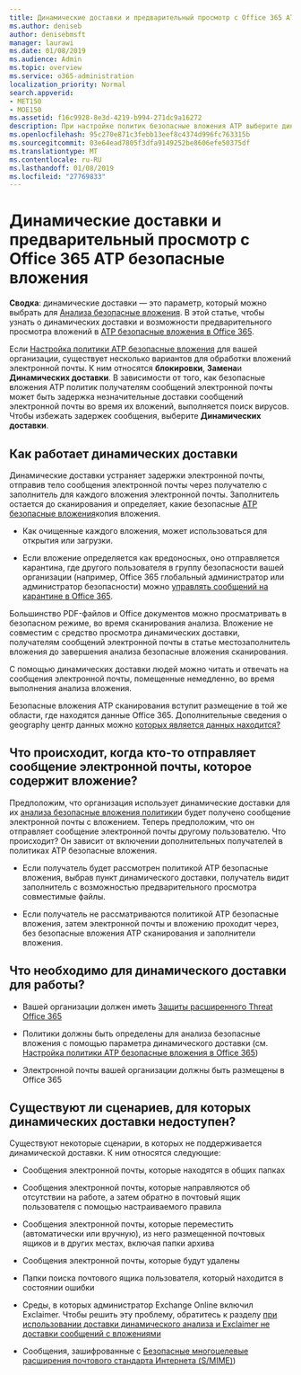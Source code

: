 ```yaml
---
title: Динамические доставки и предварительный просмотр с Office 365 ATP безопасные вложения
ms.author: deniseb
author: denisebmsft
manager: laurawi
ms.date: 01/08/2019
ms.audience: Admin
ms.topic: overview
ms.service: o365-administration
localization_priority: Normal
search.appverid:
- MET150
- MOE150
ms.assetid: f16c9928-8e3d-4219-b994-271dc9a16272
description: При настройке политик безопасные вложения ATP выберите динамических доставки, чтобы избежать задержек сообщение и включить людей для предварительного просмотра вложений, которые выполняется сканирование.
ms.openlocfilehash: 95c270e871c3febb13eef8c4374d996fc763315b
ms.sourcegitcommit: 03e64ead7805f3dfa9149252be8606efe50375df
ms.translationtype: MT
ms.contentlocale: ru-RU
ms.lasthandoff: 01/08/2019
ms.locfileid: "27769833"
---
```

# <a name="dynamic-delivery-and-previewing-with-office-365-atp-safe-attachments"></a>Динамические доставки и предварительный просмотр с Office 365 ATP безопасные вложения

**Сводка**: динамические доставки — это параметр, который можно выбрать для [Анализа безопасные вложения](atp-safe-attachments.md). В этой статье, чтобы узнать о динамических доставки и возможности предварительного просмотра вложений в [ATP безопасные вложения в Office 365](atp-safe-attachments.md).

Если [Настройка политики ATP безопасные вложения](set-up-atp-safe-attachments-policies.md) для вашей организации, существует несколько вариантов для обработки вложений электронной почты. К ним относятся **блокировки**, **Замена**и **Динамических доставки**. В зависимости от того, как безопасные вложения ATP политик получателям сообщений электронной почты может быть задержка незначительные доставки сообщений электронной почты во время их вложений, выполняется поиск вирусов. Чтобы избежать задержек сообщения, выберите **Динамических доставки**.
  
## <a name="how-dynamic-delivery-works"></a>Как работает динамических доставки
  
Динамические доставки устраняет задержки электронной почты, отправив тело сообщения электронной почты через получателю с заполнитель для каждого вложения электронной почты. Заполнитель остается до сканирования и определяет, какие безопасные [ATP безопасные вложения](atp-safe-attachments.md)копия вложения. 

- Как очищенные каждого вложения, может использоваться для открытия или загрузки. 

- Если вложение определяется как вредоносных, оно отправляется карантина, где другого пользователя в группу безопасности вашей организации (например, Office 365 глобальный администратор или администратор безопасности) можно [управлять сообщений на карантине в Office 365](manage-quarantined-messages-and-files.md).

Большинство PDF-файлов и Office документов можно просматривать в безопасном режиме, во время сканирования анализа. Вложение не совместим с средство просмотра динамических доставки, получателям сообщений электронной почты в статье местозаполнитель вложения до завершения анализа безопасные вложения сканирования.

С помощью динамических доставки людей можно читать и отвечать на сообщения электронной почты, помещенные немедленно, во время выполнения анализа вложения. 

Безопасные вложения ATP сканирования вступит размещение в той же области, где находятся данные Office 365. Дополнительные сведения о geography центр данных можно [которых является данных находится?](https://products.office.com/where-is-your-data-located?geo=All) 
  
## <a name="what-happens-when-someone-forwards-an-email-that-contains-an-attachment"></a>Что происходит, когда кто-то отправляет сообщение электронной почты, которое содержит вложение?

Предположим, что организация использует динамические доставки для их [анализа безопасные вложения политики](set-up-atp-safe-attachments-policies.md)и будет получено сообщение электронной почты с вложением. Теперь предположим, что он отправляет сообщение электронной почты другому пользователю. Что происходит? Он зависит от включении дополнительных получателей в политиках ATP безопасные вложения.
  
- Если получатель будет рассмотрен политикой ATP безопасные вложения, выбрав пункт динамического доставки, получатель видит заполнитель с возможностью предварительного просмотра совместимые файлы.
    
- Если получатель не рассматриваются политикой ATP безопасные вложения, затем электронной почты и вложению проходит через, без безопасные вложения ATP сканирования и заполнители вложения.
    
## <a name="whats-required-for-dynamic-delivery-to-work"></a>Что необходимо для динамического доставки для работы?

- Вашей организации должен иметь [Защиты расширенного Threat Office 365](office-365-atp.md)
    
- Политики должны быть определены для анализа безопасные вложения с помощью параметра динамического доставки (см. [Настройка политики ATP безопасные вложения в Office 365](set-up-atp-safe-attachments-policies.md))
    
- Электронной почты вашей организации должны быть размещены в Office 365
    
## <a name="are-there-scenarios-for-which-dynamic-delivery-is-not-available"></a>Существуют ли сценариев, для которых динамических доставки недоступен?

Существуют некоторые сценарии, в которых не поддерживается динамической доставки. К ним относятся следующие:
  
- Сообщения электронной почты, которые находятся в общих папках
    
- Сообщения электронной почты, которые направляются об отсутствии на работе, а затем обратно в почтовый ящик пользователя с помощью настраиваемого правила
    
- Сообщения электронной почты, которые переместить (автоматически или вручную), из него размещенной почтовых ящиков и в других местах, включая папки архива
    
- Сообщения электронной почты, которые будут удалены
    
- Папки поиска почтового ящика пользователя, который находится в состоянии ошибки
    
- Среды, в которых администратор Exchange Online включил Exclaimer. Чтобы решить эту проблему, обратитесь к разделу [при использовании доставки динамического анализа и Exclaimer не доставки сообщений с вложениями](https://support.microsoft.com/help/4014438/messages-with-attachments-are-not-delivered-when-atp-dynamic-delivery)

- Сообщения, зашифрованные с [Безопасные многоцелевые расширения почтового стандарта Интернета (S/MIME)](s-mime-for-message-signing-and-encryption.md))
    
